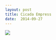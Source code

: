 ```yaml
---
layout: post
title: Cicada Empress
date:  2014-09-27
---
```


![](https://infinit.io/link/vokoiva/3pG3cTc.jpg)